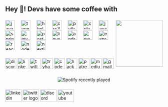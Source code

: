 <h2 align="left">Hey 👋! Devs have some coffee with </code></h2>

###

<img align="right" height="150" src="https://media.giphy.com/media/v1.Y2lkPTc5MGI3NjExNHh3eHJwNWMxMHozNTc0ODNvMGEza3ZqODBlbWhmZGx6MXdtYWd0ciZlcD12MV9pbnRlcm5hbF9naWZfYnlfaWQmY3Q9Zw/Rv913hCwYOduhtFpTo/giphy.gif"  />

###

<div align="left">
  <img src="https://cdn.jsdelivr.net/gh/devicons/devicon/icons/javascript/javascript-original.svg" height="30" alt="javascript logo"  />
  <img width="12" />
  <img src="https://cdn.jsdelivr.net/gh/devicons/devicon/icons/typescript/typescript-original.svg" height="30" alt="typescript logo"  />
  <img width="12" />
  <img src="https://cdn.jsdelivr.net/gh/devicons/devicon/icons/html5/html5-original.svg" height="30" alt="html5 logo"  />
  <img width="12" />
  <img src="https://cdn.jsdelivr.net/gh/devicons/devicon/icons/css3/css3-original.svg" height="30" alt="css3 logo"  />
  <img width="12" />
  <img src="https://cdn.jsdelivr.net/gh/devicons/devicon/icons/python/python-original.svg" height="30" alt="python logo"  />
  <img width="12" />
  <img src="https://img.shields.io/badge/C++-00599C?logo=cplusplus&logoColor=white&style=for-the-badge" height="30" alt="cplusplus logo"  />
  <img width="12" />
  <img src="https://cdn.jsdelivr.net/gh/devicons/devicon/icons/java/java-original.svg" height="30" alt="java logo"  />
  <img width="12" />
  <img src="https://cdn.jsdelivr.net/gh/devicons/devicon/icons/spring/spring-original.svg" height="30" alt="spring logo"  />
  <img width="12" />
  <img src="https://skillicons.dev/icons?i=mysql" height="30" alt="mysql logo"  />
  <img width="12" />
  <img src="https://cdn.jsdelivr.net/gh/devicons/devicon/icons/postgresql/postgresql-original.svg" height="30" alt="postgresql logo"  />
  <img width="12" />
  <img src="https://cdn.jsdelivr.net/gh/devicons/devicon/icons/linux/linux-original.svg" height="30" alt="linux logo"  />
  <img width="12" />
  <img src="https://cdn.simpleicons.org/android/3DDC84" height="30" alt="android logo"  />
  <img width="12" />
  <img src="https://cdn.simpleicons.org/mongodb/47A248" height="30" alt="mongodb logo"  />
  <img width="12" />
  <img src="https://skillicons.dev/icons?i=express" height="30" alt="express logo"  />
  <img width="12" />
  <img src="https://cdn.jsdelivr.net/gh/devicons/devicon/icons/react/react-original.svg" height="30" alt="react logo"  />
  <img width="12" />
  <img src="https://cdn.simpleicons.org/nodedotjs/339933" height="30" alt="nodejs logo"  />
  <img width="12" />
  <img src="https://img.shields.io/badge/Next.js-000000?logo=nextdotjs&logoColor=white&style=for-the-badge" height="30" alt="nextjs logo"  />
</div>

###

<div align="left">
  <img src="https://img.shields.io/static/v1?message=Discord&logo=discord&label=&color=7289DA&logoColor=white&labelColor=&style=for-the-badge" height="35" alt="discord logo"  />
  <img src="https://img.shields.io/static/v1?message=LinkedIn&logo=linkedin&label=&color=0077B5&logoColor=white&labelColor=&style=for-the-badge" height="35" alt="linkedin logo"  />
  <img src="https://img.shields.io/static/v1?message=Twitter&logo=twitter&label=&color=1DA1F2&logoColor=white&labelColor=&style=for-the-badge" height="35" alt="twitter logo"  />
  <img src="https://img.shields.io/static/v1?message=TryHackMe&logo=tryhackme&label=&color=88cc14&logoColor=white&labelColor=&style=for-the-badge" height="35" alt="tryhackme logo"  />
  <img src="https://img.shields.io/static/v1?message=Codepen&logo=codepen&label=&color=000000&logoColor=white&labelColor=&style=for-the-badge" height="35" alt="codepen logo"  />
  <img src="https://img.shields.io/static/v1?message=HackerRank&logo=hackerrank&label=&color=2EC866&logoColor=white&labelColor=&style=for-the-badge" height="35" alt="hackerrank logo"  />
  <img src="https://img.shields.io/static/v1?message=Patreon&logo=patreon&label=&color=F96854&logoColor=white&labelColor=&style=for-the-badge" height="35" alt="patreon logo"  />
  <img src="https://img.shields.io/static/v1?message=Medium&logo=medium&label=&color=12100E&logoColor=white&labelColor=&style=for-the-badge" height="35" alt="medium logo"  />
  <img src="https://img.shields.io/static/v1?message=Gmail&logo=gmail&label=&color=D14836&logoColor=white&labelColor=&style=for-the-badge" height="35" alt="gmail logo"  />
</div>

###

<div align="center">
  <img src="https://spotify-recently-played-readme.vercel.app/api?count=5" alt="Spotify recently played"  />
</div>

###

<div align="left">
  <img src="https://raw.githubusercontent.com/maurodesouza/profile-readme-generator/master/src/assets/icons/social/linkedin/default.svg" width="52" height="40" alt="linkedin logo"  />
  <img src="https://raw.githubusercontent.com/maurodesouza/profile-readme-generator/master/src/assets/icons/social/twitter/default.svg" width="52" height="40" alt="twitter logo"  />
  <img src="https://raw.githubusercontent.com/maurodesouza/profile-readme-generator/master/src/assets/icons/social/discord/default.svg" width="52" height="40" alt="discord logo"  />
  <img src="https://raw.githubusercontent.com/maurodesouza/profile-readme-generator/master/src/assets/icons/social/youtube/default.svg" width="52" height="40" alt="youtube logo"  />
</div>

###
